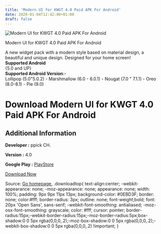 ```yaml
---
title: 'Modern UI for KWGT 4.0 Paid APK For Android'
date: 2020-01-04T12:42:00+01:00
draft: false
---
```


![Modern UI for KWGT 4.0 Paid APK For Android](https://i1.wp.com/apkhome.net/wp-content/uploads/2020/01/Modern-UI-for-KWGT-4.0-Paid.png "Modern UI for KWGT 4.0 Paid APK For Android")

  

Modern UI for KWGT 4.0 Paid APK For Android

A new widget pack with a modern style based on material design, a beautiful and unique design. Designed for your home screen!  
**Supported Android**  
{5.0 and UP}  
**Supported Android Version**:-  
Lollipop (5.0"5.0.2) - Marshmallow (6.0 - 6.0.1) - Nougat (7.0 " 7.1.1) - Oreo (8.0-8.1) - Pie (9.0)

Download Modern UI for KWGT 4.0 Paid APK For Android
====================================================

Additional Information
----------------------

**Developer :** ppick CH.

**Version :** 4.0

**Google Play :** [PlayStore](https://play.google.com/store/apps/details?id=modernuiforkwgt.kustom.pack)

  

[Download Now](https://store4app.co/post/modern-ui-for-kwgt-4-0-paid-apk-for-android_1578138098)

  
Source: [Go homepage.](https://store4app.co/post/modern-ui-for-kwgt-4-0-paid-apk-for-android_1578138098) .downloadtop{ text-align:center; -webkit-appearance: none; -moz-appearance: none; appearance: none; width: 100%; padding: 9px 9px 11px 13px; background-color: #0EBD3F; border: none; color:#fff; border-radius: 3px; outline: none; font-weight;bold; font: 20px 'Open Sans', sans-serif; -webkit-font-smoothing: antialiased; -moz-osx-font-smoothing: grayscale; color: #fff; cursor: pointer; border-radius:15px;-webkit-border-radius:15px;-moz-border-radius:5px;box-shadow:0 0 5px rgba(0,0,0,.2);-moz-box-shadow:0 0 5px rgba(0,0,0,.2);-webkit-box-shadow:0 0 5px rgba(0,0,0,.2) !important; }